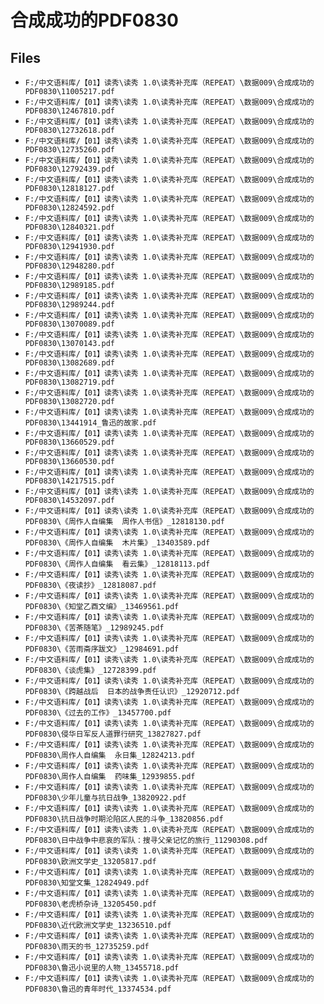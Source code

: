 # 合成成功的PDF0830

## Files

- `F:/中文语料库/【01】读秀\读秀 1.0\读秀补充库（REPEAT）\数据009\合成成功的PDF0830\11005217.pdf`
- `F:/中文语料库/【01】读秀\读秀 1.0\读秀补充库（REPEAT）\数据009\合成成功的PDF0830\12467810.pdf`
- `F:/中文语料库/【01】读秀\读秀 1.0\读秀补充库（REPEAT）\数据009\合成成功的PDF0830\12732618.pdf`
- `F:/中文语料库/【01】读秀\读秀 1.0\读秀补充库（REPEAT）\数据009\合成成功的PDF0830\12735260.pdf`
- `F:/中文语料库/【01】读秀\读秀 1.0\读秀补充库（REPEAT）\数据009\合成成功的PDF0830\12792439.pdf`
- `F:/中文语料库/【01】读秀\读秀 1.0\读秀补充库（REPEAT）\数据009\合成成功的PDF0830\12818127.pdf`
- `F:/中文语料库/【01】读秀\读秀 1.0\读秀补充库（REPEAT）\数据009\合成成功的PDF0830\12824592.pdf`
- `F:/中文语料库/【01】读秀\读秀 1.0\读秀补充库（REPEAT）\数据009\合成成功的PDF0830\12840321.pdf`
- `F:/中文语料库/【01】读秀\读秀 1.0\读秀补充库（REPEAT）\数据009\合成成功的PDF0830\12941930.pdf`
- `F:/中文语料库/【01】读秀\读秀 1.0\读秀补充库（REPEAT）\数据009\合成成功的PDF0830\12948280.pdf`
- `F:/中文语料库/【01】读秀\读秀 1.0\读秀补充库（REPEAT）\数据009\合成成功的PDF0830\12989185.pdf`
- `F:/中文语料库/【01】读秀\读秀 1.0\读秀补充库（REPEAT）\数据009\合成成功的PDF0830\12989244.pdf`
- `F:/中文语料库/【01】读秀\读秀 1.0\读秀补充库（REPEAT）\数据009\合成成功的PDF0830\13070089.pdf`
- `F:/中文语料库/【01】读秀\读秀 1.0\读秀补充库（REPEAT）\数据009\合成成功的PDF0830\13070143.pdf`
- `F:/中文语料库/【01】读秀\读秀 1.0\读秀补充库（REPEAT）\数据009\合成成功的PDF0830\13082689.pdf`
- `F:/中文语料库/【01】读秀\读秀 1.0\读秀补充库（REPEAT）\数据009\合成成功的PDF0830\13082719.pdf`
- `F:/中文语料库/【01】读秀\读秀 1.0\读秀补充库（REPEAT）\数据009\合成成功的PDF0830\13082720.pdf`
- `F:/中文语料库/【01】读秀\读秀 1.0\读秀补充库（REPEAT）\数据009\合成成功的PDF0830\13441914_鲁迅的故家.pdf`
- `F:/中文语料库/【01】读秀\读秀 1.0\读秀补充库（REPEAT）\数据009\合成成功的PDF0830\13660529.pdf`
- `F:/中文语料库/【01】读秀\读秀 1.0\读秀补充库（REPEAT）\数据009\合成成功的PDF0830\13660530.pdf`
- `F:/中文语料库/【01】读秀\读秀 1.0\读秀补充库（REPEAT）\数据009\合成成功的PDF0830\14217515.pdf`
- `F:/中文语料库/【01】读秀\读秀 1.0\读秀补充库（REPEAT）\数据009\合成成功的PDF0830\14532097.pdf`
- `F:/中文语料库/【01】读秀\读秀 1.0\读秀补充库（REPEAT）\数据009\合成成功的PDF0830\《周作人自编集  周作人书信》_12818130.pdf`
- `F:/中文语料库/【01】读秀\读秀 1.0\读秀补充库（REPEAT）\数据009\合成成功的PDF0830\《周作人自编集  木片集》_13403589.pdf`
- `F:/中文语料库/【01】读秀\读秀 1.0\读秀补充库（REPEAT）\数据009\合成成功的PDF0830\《周作人自编集  看云集》_12818113.pdf`
- `F:/中文语料库/【01】读秀\读秀 1.0\读秀补充库（REPEAT）\数据009\合成成功的PDF0830\《夜读抄》_12818087.pdf`
- `F:/中文语料库/【01】读秀\读秀 1.0\读秀补充库（REPEAT）\数据009\合成成功的PDF0830\《知堂乙酉文编》_13469561.pdf`
- `F:/中文语料库/【01】读秀\读秀 1.0\读秀补充库（REPEAT）\数据009\合成成功的PDF0830\《苦茶随笔》_12989245.pdf`
- `F:/中文语料库/【01】读秀\读秀 1.0\读秀补充库（REPEAT）\数据009\合成成功的PDF0830\《苦雨斋序跋文》_12984691.pdf`
- `F:/中文语料库/【01】读秀\读秀 1.0\读秀补充库（REPEAT）\数据009\合成成功的PDF0830\《谈虎集》_12728399.pdf`
- `F:/中文语料库/【01】读秀\读秀 1.0\读秀补充库（REPEAT）\数据009\合成成功的PDF0830\《跨越战后  日本的战争责任认识》_12920712.pdf`
- `F:/中文语料库/【01】读秀\读秀 1.0\读秀补充库（REPEAT）\数据009\合成成功的PDF0830\《过去的工作》_13457700.pdf`
- `F:/中文语料库/【01】读秀\读秀 1.0\读秀补充库（REPEAT）\数据009\合成成功的PDF0830\侵华日军反人道罪行研究_13827827.pdf`
- `F:/中文语料库/【01】读秀\读秀 1.0\读秀补充库（REPEAT）\数据009\合成成功的PDF0830\周作人自编集  永日集_12824213.pdf`
- `F:/中文语料库/【01】读秀\读秀 1.0\读秀补充库（REPEAT）\数据009\合成成功的PDF0830\周作人自编集  药味集_12939855.pdf`
- `F:/中文语料库/【01】读秀\读秀 1.0\读秀补充库（REPEAT）\数据009\合成成功的PDF0830\少年儿童与抗日战争_13820922.pdf`
- `F:/中文语料库/【01】读秀\读秀 1.0\读秀补充库（REPEAT）\数据009\合成成功的PDF0830\抗日战争时期沦陷区人民的斗争_13820856.pdf`
- `F:/中文语料库/【01】读秀\读秀 1.0\读秀补充库（REPEAT）\数据009\合成成功的PDF0830\日中战争中悲哀的军队：搜寻父亲记忆的旅行_11290308.pdf`
- `F:/中文语料库/【01】读秀\读秀 1.0\读秀补充库（REPEAT）\数据009\合成成功的PDF0830\欧洲文学史_13205817.pdf`
- `F:/中文语料库/【01】读秀\读秀 1.0\读秀补充库（REPEAT）\数据009\合成成功的PDF0830\知堂文集_12824949.pdf`
- `F:/中文语料库/【01】读秀\读秀 1.0\读秀补充库（REPEAT）\数据009\合成成功的PDF0830\老虎桥杂诗_13205450.pdf`
- `F:/中文语料库/【01】读秀\读秀 1.0\读秀补充库（REPEAT）\数据009\合成成功的PDF0830\近代欧洲文学史_13236510.pdf`
- `F:/中文语料库/【01】读秀\读秀 1.0\读秀补充库（REPEAT）\数据009\合成成功的PDF0830\雨天的书_12735259.pdf`
- `F:/中文语料库/【01】读秀\读秀 1.0\读秀补充库（REPEAT）\数据009\合成成功的PDF0830\鲁迅小说里的人物_13455718.pdf`
- `F:/中文语料库/【01】读秀\读秀 1.0\读秀补充库（REPEAT）\数据009\合成成功的PDF0830\鲁迅的青年时代_13374534.pdf`
